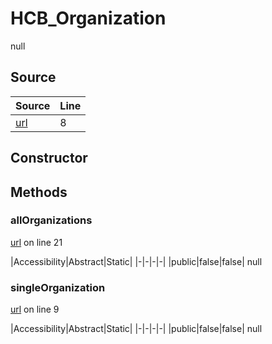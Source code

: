 # HCB_Organization

null
## Source
|Source|Line|
|-|-|
|[url](https://github.com/devramsean0/hcb.js/blob/43a6c7a/src/api_endpoints/organization.ts#L8)|8|
## Constructor
## Methods
### allOrganizations
[url](https://github.com/devramsean0/hcb.js/blob/43a6c7a/src/api_endpoints/organization.ts#L21) on line 21  

|Accessibility|Abstract|Static|
|-|-|-|-|
|public|false|false|
null

### singleOrganization
[url](https://github.com/devramsean0/hcb.js/blob/43a6c7a/src/api_endpoints/organization.ts#L9) on line 9  

|Accessibility|Abstract|Static|
|-|-|-|-|
|public|false|false|
null
